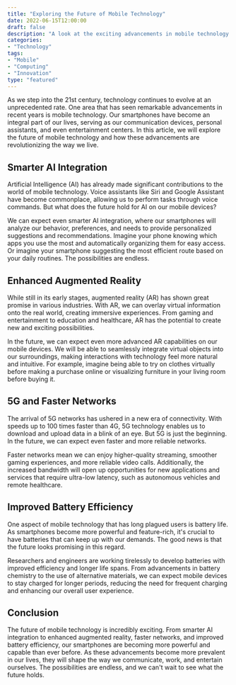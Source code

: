 ```yaml
--- 
title: "Exploring the Future of Mobile Technology" 
date: 2022-06-15T12:00:00 
draft: false 
description: "A look at the exciting advancements in mobile technology and how they are shaping our future." 
categories: 
- "Technology" 
tags: 
- "Mobile" 
- "Computing" 
- "Innovation" 
type: "featured" 
---
```


As we step into the 21st century, technology continues to evolve at an unprecedented rate. One area that has seen remarkable advancements in recent years is mobile technology. Our smartphones have become an integral part of our lives, serving as our communication devices, personal assistants, and even entertainment centers. In this article, we will explore the future of mobile technology and how these advancements are revolutionizing the way we live.

## Smarter AI Integration

Artificial Intelligence (AI) has already made significant contributions to the world of mobile technology. Voice assistants like Siri and Google Assistant have become commonplace, allowing us to perform tasks through voice commands. But what does the future hold for AI on our mobile devices?

We can expect even smarter AI integration, where our smartphones will analyze our behavior, preferences, and needs to provide personalized suggestions and recommendations. Imagine your phone knowing which apps you use the most and automatically organizing them for easy access. Or imagine your smartphone suggesting the most efficient route based on your daily routines. The possibilities are endless.

## Enhanced Augmented Reality

While still in its early stages, augmented reality (AR) has shown great promise in various industries. With AR, we can overlay virtual information onto the real world, creating immersive experiences. From gaming and entertainment to education and healthcare, AR has the potential to create new and exciting possibilities.

In the future, we can expect even more advanced AR capabilities on our mobile devices. We will be able to seamlessly integrate virtual objects into our surroundings, making interactions with technology feel more natural and intuitive. For example, imagine being able to try on clothes virtually before making a purchase online or visualizing furniture in your living room before buying it.

## 5G and Faster Networks

The arrival of 5G networks has ushered in a new era of connectivity. With speeds up to 100 times faster than 4G, 5G technology enables us to download and upload data in a blink of an eye. But 5G is just the beginning. In the future, we can expect even faster and more reliable networks.

Faster networks mean we can enjoy higher-quality streaming, smoother gaming experiences, and more reliable video calls. Additionally, the increased bandwidth will open up opportunities for new applications and services that require ultra-low latency, such as autonomous vehicles and remote healthcare.

## Improved Battery Efficiency

One aspect of mobile technology that has long plagued users is battery life. As smartphones become more powerful and feature-rich, it's crucial to have batteries that can keep up with our demands. The good news is that the future looks promising in this regard.

Researchers and engineers are working tirelessly to develop batteries with improved efficiency and longer life spans. From advancements in battery chemistry to the use of alternative materials, we can expect mobile devices to stay charged for longer periods, reducing the need for frequent charging and enhancing our overall user experience.

## Conclusion

The future of mobile technology is incredibly exciting. From smarter AI integration to enhanced augmented reality, faster networks, and improved battery efficiency, our smartphones are becoming more powerful and capable than ever before. As these advancements become more prevalent in our lives, they will shape the way we communicate, work, and entertain ourselves. The possibilities are endless, and we can't wait to see what the future holds.
